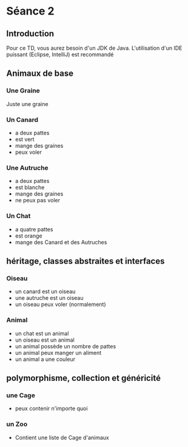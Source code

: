 # Séance 2

## Introduction

Pour ce TD, vous aurez besoin d'un JDK de Java.
L'utilisation d'un IDE puissant (Eclipse, IntelliJ) est recommandé

## Animaux de base

### Une Graine

Juste une graine

### Un Canard

- a deux pattes
- est vert
- mange des graines
- peux voler

### Une Autruche

- a deux pattes
- est blanche
- mange des graines
- ne peux pas voler
  
### Un Chat

- a quatre pattes
- est orange
- mange des Canard et des Autruches
  
## héritage, classes abstraites et interfaces

### Oiseau
- un canard est un oiseau
- une autruche est un oiseau 
- un oiseau peux voler (normalement)

### Animal
- un chat est un animal
- un oiseau est un animal
- un animal possède un nombre de pattes
- un animal peux manger un aliment
- un animal a une couleur

## polymorphisme, collection et généricité

### une Cage
- peux contenir n'importe quoi 

### un Zoo
- Contient une liste de Cage d'animaux